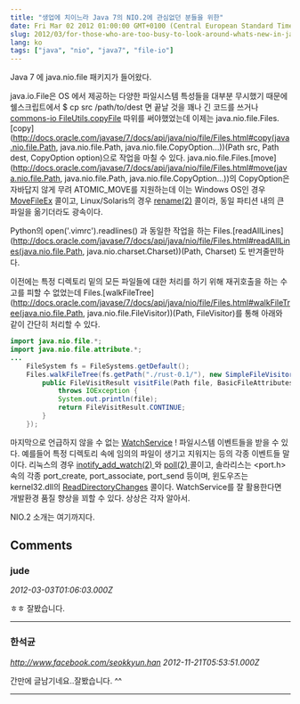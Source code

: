 ```yaml
---
title: "생업에 치이느라 Java 7의 NIO.2에 관심없던 분들을 위한"
date: Fri Mar 02 2012 01:00:00 GMT+0100 (Central European Standard Time)
slug: 2012/03/for-those-who-are-too-busy-to-look-around-whats-new-in-java7-nio2
lang: ko
tags: ["java", "nio", "java7", "file-io"]
---
```


Java 7 에 java.nio.file 패키지가 들어왔다.

java.io.File은 OS 에서 제공하는 다양한 파일시스템 특성들을 대부분 무시했기 때문에 쉘스크립트에서 $ cp src /path/to/dest 면 끝날 것을 꽤나 긴 코드를 쓰거나 [commons-io FileUtils.copyFile](http://commons.apache.org/io/api-release/org/apache/commons/io/FileUtils.html#copyFile%28java.io.File,%20java.io.File%29) 따위를 써야했었는데 이제는 java.nio.file.Files.[copy](http://docs.oracle.com/javase/7/docs/api/java/nio/file/Files.html#copy(java.nio.file.Path, java.nio.file.Path, java.nio.file.CopyOption...))(Path src, Path dest, CopyOption option)으로 작업을 마칠 수 있다. java.nio.file.Files.[move](http://docs.oracle.com/javase/7/docs/api/java/nio/file/Files.html#move(java.nio.file.Path, java.nio.file.Path, java.nio.file.CopyOption...))의 CopyOption은 자바답지 않게 무려 ATOMIC_MOVE를 지원하는데 이는 Windows OS인 경우 [MoveFileEx](http://msdn.microsoft.com/en-us/library/windows/desktop/aa365240(v=vs.85).aspx) 콜이고, Linux/Solaris의 경우 [rename(2)](http://www.kernel.org/doc/man-pages/online/pages/man2/rename.2.html) 콜이라, 동일 파티션 내의 큰 파일을 옮기더라도 광속이다.

Python의 open('.vimrc').readlines() 과 동일한 작업을 하는 Files.[readAllLines](http://docs.oracle.com/javase/7/docs/api/java/nio/file/Files.html#readAllLines(java.nio.file.Path, java.nio.charset.Charset))(Path, Charset) 도 반겨줄만하다.

이전에는 특정 디렉토리 밑의 모든 파일들에 대한 처리를 하기 위해 재귀호출을 하는 수고를 피할 수 없었는데 Files.[walkFileTree](http://docs.oracle.com/javase/7/docs/api/java/nio/file/Files.html#walkFileTree(java.nio.file.Path, java.nio.file.FileVisitor))(Path, FileVisitor<T>)를 통해 아래와 같이 간단히 처리할 수 있다.



```java
import java.nio.file.*;
import java.nio.file.attribute.*;
...
    FileSystem fs = FileSystems.getDefault();
    Files.walkFileTree(fs.getPath("./rust-0.1/"), new SimpleFileVisitor() {
        public FileVisitResult visitFile(Path file, BasicFileAttributes attrs)
            throws IOException {
            System.out.println(file);
            return FileVisitResult.CONTINUE;
        }
    });
```


마지막으로 언급하지 않을 수 없는 [WatchService](http://docs.oracle.com/javase/7/docs/api/java/nio/file/WatchService.html) ! 파일시스템 이벤트들을 받을 수 있다. 예를들어 특정 디렉토리 속에 임의의 파일이 생기고 지워지는 등의 각종 이벤트들 말이다. 리눅스의 경우 [inotify_add_watch(2) ](http://linux.die.net/man/2/inotify_add_watch)와 [poll(2) ](http://linux.die.net/man/2/poll)콜이고, 솔라리스는 <port.h> 속의 각종 port_create, port_associate, port_send 등이며, 윈도우즈는 kernel32.dll의 [ReadDirectoryChanges](http://msdn.microsoft.com/en-us/library/windows/desktop/aa365465(v=vs.85).aspx) 콜이다. WatchService를 잘 활용한다면 개발환경 품질 향상을 꾀할 수 있다. 상상은 각자 알아서.

NIO.2 소개는 여기까지다.

## Comments

### jude
*2012-03-03T01:06:03.000Z*

ㅎㅎ 잘봤습니다.

---

### 한석균
*http://www.facebook.com/seokkyun.han*
*2012-11-21T05:53:51.000Z*

간만에 글남기네요..잘봤습니다. ^^

---
